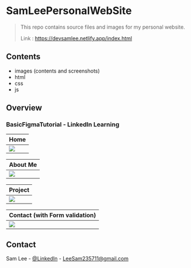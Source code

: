 # SamLeePersonalWebSite
> This repo contains source files and images for my personal website.
>
> Link : https://devsamlee.netlify.app/index.html

<!-- CONTENTS -->
## Contents
* images (contents and screenshots)
* html
* css
* js

## Overview

### BasicFigmaTutorial - LinkedIn Learning
| Home |  
|---------------------|
| ![](./images/screen1.png) |

| About Me |
|--------------------|
|![](./images/screen2.png) |

| Project |
|--------------------|
|![](./images/screen3.png) |

| Contact (with Form validation) |
|--------------------|
|![](./images/screen4.png) |



<!-- CONTACT -->
## Contact

Sam Lee - [@LinkedIn](https://www.linkedin.com/in/sam-lee-dev/) - LeeSam235711@gmail.com
